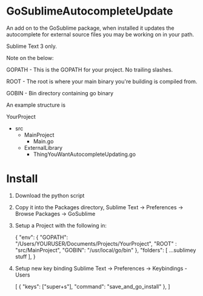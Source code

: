 GoSublimeAutocompleteUpdate
===========================

An add on to the GoSublime package, when installed it updates the autocomplete for external source files you may be working on in your path.

Sublime Text 3 only.

Note on the below:

GOPATH - This is the GOPATH for your project. No trailing slashes.

ROOT - The root is where your main binary you're building is compiled from.

GOBIN - Bin directory containing go binary


An example structure is

YourProject 
  - src
    - MainProject
    	- Main.go
    - ExternalLibrary
    	- ThingYouWantAutocompleteUpdating.go


Install
=======

1. Download the python script

2. Copy it into the Packages directory, Sublime Text -> Preferences -> Browse Packages -> GoSublime

3. Setup a Project with the following in:

	{
		"env": {
	    	"GOPATH": "/Users/YOURUSER/Documents/Projects/YourProject",
	    	"ROOT" : "src/MainProject",
	    	"GOBIN": "/usr/local/go/bin"
	    },
		"folders":
		[
			...sublimey stuff
		],
	}

4. Setup new key binding Sublime Text -> Preferences -> Keybindings - Users

	[
		{ "keys": ["super+s"], "command": "save_and_go_install" },
	]
